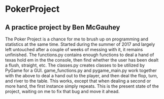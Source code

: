 # PokerProject
## A practice project by Ben McGauhey
The Poker Project is a chance for me to brush up on programming and statistics at the same time.
Started during the summer of 2017 and largely left untouched after a couple of weeks of messing with it, it remains unfinished.
The functions.py contains enough functions to deal a hand of texas hold em in the the console, then find whether the user has
been dealt a flush, straight, etc. The classes.py creates classes to be utilized by PyGame for a GUI.
game_functions.py and pygame_main.py work together with the above to deal a hand out to the player, and then deal the flop,
turn, and river to the table. This works, except that when dealing a second or more hand, the first instance simply repeats.
This is the present state of the project, waiting on me to fix that bug and move it ahead.
